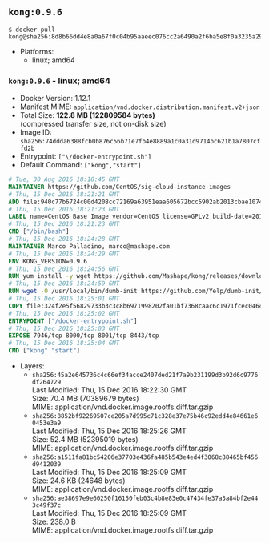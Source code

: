 ## `kong:0.9.6`

```console
$ docker pull kong@sha256:8d8b66dd4e8a0a67f0c04b95aaeec076cc2a6490a2f6ba5e8f0a3235a291596b
```

-	Platforms:
	-	linux; amd64

### `kong:0.9.6` - linux; amd64

-	Docker Version: 1.12.1
-	Manifest MIME: `application/vnd.docker.distribution.manifest.v2+json`
-	Total Size: **122.8 MB (122809584 bytes)**  
	(compressed transfer size, not on-disk size)
-	Image ID: `sha256:74ddda6388fcb0b876c56b71e7fb4e8889a1c0a31d9714bc621b1a7807cffd2b`
-	Entrypoint: `["\/docker-entrypoint.sh"]`
-	Default Command: `["kong","start"]`

```dockerfile
# Tue, 30 Aug 2016 18:18:45 GMT
MAINTAINER https://github.com/CentOS/sig-cloud-instance-images
# Thu, 15 Dec 2016 18:21:21 GMT
ADD file:940c77b6724c00d4208cc72169a63951eaa605672bcc5902ab2013cbae107434 in / 
# Thu, 15 Dec 2016 18:21:23 GMT
LABEL name=CentOS Base Image vendor=CentOS license=GPLv2 build-date=20161214
# Thu, 15 Dec 2016 18:21:23 GMT
CMD ["/bin/bash"]
# Thu, 15 Dec 2016 18:24:28 GMT
MAINTAINER Marco Palladino, marco@mashape.com
# Thu, 15 Dec 2016 18:24:29 GMT
ENV KONG_VERSION=0.9.6
# Thu, 15 Dec 2016 18:24:56 GMT
RUN yum install -y wget https://github.com/Mashape/kong/releases/download/$KONG_VERSION/kong-$KONG_VERSION.el7.noarch.rpm &&     yum clean all
# Thu, 15 Dec 2016 18:24:59 GMT
RUN wget -O /usr/local/bin/dumb-init https://github.com/Yelp/dumb-init/releases/download/v1.1.3/dumb-init_1.1.3_amd64 &&     chmod +x /usr/local/bin/dumb-init
# Thu, 15 Dec 2016 18:25:01 GMT
COPY file:324f2e5f56829733b3c3c8b6971998202fa01bf7368caac6c1971fcec0464e8c in /docker-entrypoint.sh 
# Thu, 15 Dec 2016 18:25:02 GMT
ENTRYPOINT ["/docker-entrypoint.sh"]
# Thu, 15 Dec 2016 18:25:03 GMT
EXPOSE 7946/tcp 8000/tcp 8001/tcp 8443/tcp
# Thu, 15 Dec 2016 18:25:04 GMT
CMD ["kong" "start"]
```

-	Layers:
	-	`sha256:45a2e645736c4c66ef34acce2407ded21f7a9b231199d3b92d6c9776df264729`  
		Last Modified: Thu, 15 Dec 2016 18:22:30 GMT  
		Size: 70.4 MB (70389679 bytes)  
		MIME: application/vnd.docker.image.rootfs.diff.tar.gzip
	-	`sha256:8852bf92269507ce205a7d995c71c328e37e75b46c92edd4e84661e60453e3a9`  
		Last Modified: Thu, 15 Dec 2016 18:25:26 GMT  
		Size: 52.4 MB (52395019 bytes)  
		MIME: application/vnd.docker.image.rootfs.diff.tar.gzip
	-	`sha256:a1511fa81bc54206e37703e436fa485b543e4ed4f3068c88465bf456d9412039`  
		Last Modified: Thu, 15 Dec 2016 18:25:09 GMT  
		Size: 24.6 KB (24648 bytes)  
		MIME: application/vnd.docker.image.rootfs.diff.tar.gzip
	-	`sha256:ae38697e9e60250f16150feb03c4b8e83e0c47434fe37a3a84bf2e443c49f37c`  
		Last Modified: Thu, 15 Dec 2016 18:25:09 GMT  
		Size: 238.0 B  
		MIME: application/vnd.docker.image.rootfs.diff.tar.gzip
